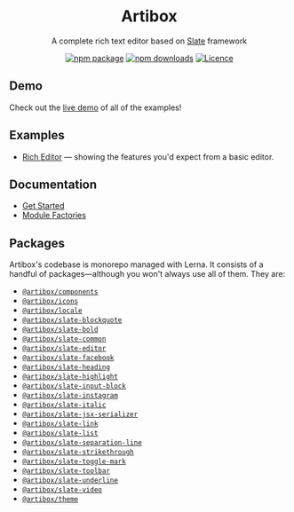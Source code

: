 <h1 align="center">Artibox</h1>

<div align="center">

A complete rich text editor based on [Slate](https://github.com/ianstormtaylor/slate) framework

[![npm package](https://img.shields.io/npm/v/@artibox/slate-editor.svg?maxAge=60)](https://www.npmjs.com/package/@artibox/slate-editor)
[![npm downloads](https://img.shields.io/npm/dt/@artibox/slate-editor.svg?maxAge=60)](https://www.npmjs.com/package/@artibox/slate-editor)
[![Licence](https://img.shields.io/github/license/React-Artibox/artibox.svg?maxAge=60)](https://github.com/React-Artibox/artibox/blob/master/LICENSE)

</div>

## Demo

Check out the [live demo]() of all of the examples!

## Examples

- [Rich Editor](./stories/rich-editor/rich-editor.tsx) — showing the features you'd expect from a basic editor.

## Documentation

- [Get Started](./docs/get-started.md)
- [Module Factories](./docs/module-factories.md)

## Packages

Artibox's codebase is monorepo managed with Lerna. It consists of a handful of packages—although you won't always use all of them. They are:

- [`@artibox/components`](./packages/components/README.md)
- [`@artibox/icons`](./packages/icons/README.md)
- [`@artibox/locale`](./packages/locale/README.md)
- [`@artibox/slate-blockquote`](./packages/slate-blockquote/README.md)
- [`@artibox/slate-bold`](./packages/slate-bold/README.md)
- [`@artibox/slate-common`](./packages/slate-common/README.md)
- [`@artibox/slate-editor`](./packages/slate-editor/README.md)
- [`@artibox/slate-facebook`](./packages/slate-facebook/README.md)
- [`@artibox/slate-heading`](./packages/slate-heading/README.md)
- [`@artibox/slate-highlight`](./packages/slate-highlight/README.md)
- [`@artibox/slate-input-block`](./packages/slate-input-block/README.md)
- [`@artibox/slate-instagram`](./packages/slate-instagram/README.md)
- [`@artibox/slate-italic`](./packages/slate-italic/README.md)
- [`@artibox/slate-jsx-serializer`](./packages/slate-jsx-serializer/README.md)
- [`@artibox/slate-link`](./packages/slate-link/README.md)
- [`@artibox/slate-list`](./packages/slate-list/README.md)
- [`@artibox/slate-separation-line`](./packages/slate-separation-line/README.md)
- [`@artibox/slate-strikethrough`](./packages/slate-strikethrough/README.md)
- [`@artibox/slate-toggle-mark`](./packages/slate-toggle-mark/README.md)
- [`@artibox/slate-toolbar`](./packages/slate-toolbar/README.md)
- [`@artibox/slate-underline`](./packages/slate-underline/README.md)
- [`@artibox/slate-video`](./packages/slate-video/README.md)
- [`@artibox/theme`](./packages/theme/README.md)
